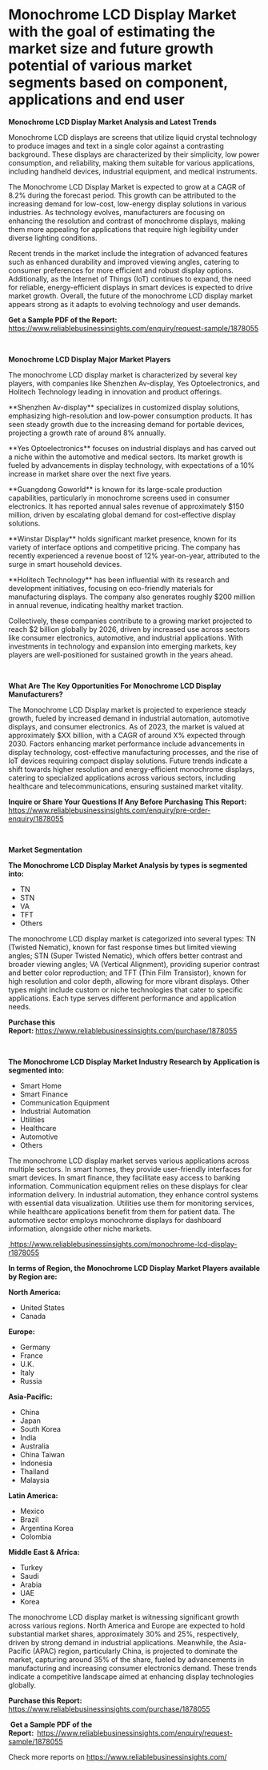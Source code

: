 <p><h1>Monochrome LCD Display Market with the goal of estimating the market size and future growth potential of various market segments based on component, applications and end user</h1></p><p><strong>Monochrome LCD Display Market Analysis and Latest Trends</strong></p>
<p><p>Monochrome LCD displays are screens that utilize liquid crystal technology to produce images and text in a single color against a contrasting background. These displays are characterized by their simplicity, low power consumption, and reliability, making them suitable for various applications, including handheld devices, industrial equipment, and medical instruments.</p><p>The Monochrome LCD Display Market is expected to grow at a CAGR of 8.2% during the forecast period. This growth can be attributed to the increasing demand for low-cost, low-energy display solutions in various industries. As technology evolves, manufacturers are focusing on enhancing the resolution and contrast of monochrome displays, making them more appealing for applications that require high legibility under diverse lighting conditions.</p><p>Recent trends in the market include the integration of advanced features such as enhanced durability and improved viewing angles, catering to consumer preferences for more efficient and robust display options. Additionally, as the Internet of Things (IoT) continues to expand, the need for reliable, energy-efficient displays in smart devices is expected to drive market growth. Overall, the future of the monochrome LCD display market appears strong as it adapts to evolving technology and user demands.</p></p>
<p><strong>Get a Sample PDF of the Report:&nbsp;</strong> <a href="https://www.reliablebusinessinsights.com/enquiry/request-sample/1878055?utm_campaign=39&utm_medium=2&utm_source=Github&utm_content=ia&utm_term=12022025&utm_id=monochrome-lcd-display">https://www.reliablebusinessinsights.com/enquiry/request-sample/1878055</a></p>
<p>&nbsp;</p>
<p><strong>Monochrome LCD Display Major Market Players</strong></p>
<p><p>The monochrome LCD display market is characterized by several key players, with companies like Shenzhen Av-display, Yes Optoelectronics, and Holitech Technology leading in innovation and product offerings. </p><p>**Shenzhen Av-display** specializes in customized display solutions, emphasizing high-resolution and low-power consumption products. It has seen steady growth due to the increasing demand for portable devices, projecting a growth rate of around 8% annually.</p><p>**Yes Optoelectronics** focuses on industrial displays and has carved out a niche within the automotive and medical sectors. Its market growth is fueled by advancements in display technology, with expectations of a 10% increase in market share over the next five years. </p><p>**Guangdong Goworld** is known for its large-scale production capabilities, particularly in monochrome screens used in consumer electronics. It has reported annual sales revenue of approximately $150 million, driven by escalating global demand for cost-effective display solutions.</p><p>**Winstar Display** holds significant market presence, known for its variety of interface options and competitive pricing. The company has recently experienced a revenue boost of 12% year-on-year, attributed to the surge in smart household devices.</p><p>**Holitech Technology** has been influential with its research and development initiatives, focusing on eco-friendly materials for manufacturing displays. The company also generates roughly $200 million in annual revenue, indicating healthy market traction.</p><p>Collectively, these companies contribute to a growing market projected to reach $2 billion globally by 2026, driven by increased use across sectors like consumer electronics, automotive, and industrial applications. With investments in technology and expansion into emerging markets, key players are well-positioned for sustained growth in the years ahead.</p></p>
<p>&nbsp;</p>
<p><strong>What Are The Key Opportunities For Monochrome LCD Display Manufacturers?</strong></p>
<p><p>The Monochrome LCD Display market is projected to experience steady growth, fueled by increased demand in industrial automation, automotive displays, and consumer electronics. As of 2023, the market is valued at approximately $XX billion, with a CAGR of around X% expected through 2030. Factors enhancing market performance include advancements in display technology, cost-effective manufacturing processes, and the rise of IoT devices requiring compact display solutions. Future trends indicate a shift towards higher resolution and energy-efficient monochrome displays, catering to specialized applications across various sectors, including healthcare and telecommunications, ensuring sustained market vitality.</p></p>
<p><strong>Inquire or Share Your Questions If Any Before Purchasing This Report:</strong> <a href="https://www.reliablebusinessinsights.com/enquiry/pre-order-enquiry/1878055?utm_campaign=39&utm_medium=2&utm_source=Github&utm_content=ia&utm_term=12022025&utm_id=monochrome-lcd-display">https://www.reliablebusinessinsights.com/enquiry/pre-order-enquiry/1878055</a></p>
<p>&nbsp;</p>
<p><strong>Market Segmentation</strong></p>
<p><strong>The Monochrome LCD Display Market Analysis by types is segmented into:</strong></p>
<p><ul><li>TN</li><li>STN</li><li>VA</li><li>TFT</li><li>Others</li></ul></p>
<p><p>The monochrome LCD display market is categorized into several types: TN (Twisted Nematic), known for fast response times but limited viewing angles; STN (Super Twisted Nematic), which offers better contrast and broader viewing angles; VA (Vertical Alignment), providing superior contrast and better color reproduction; and TFT (Thin Film Transistor), known for high resolution and color depth, allowing for more vibrant displays. Other types might include custom or niche technologies that cater to specific applications. Each type serves different performance and application needs.</p></p>
<p><strong>Purchase this Report:&nbsp;</strong><a href="https://www.reliablebusinessinsights.com/purchase/1878055?utm_campaign=39&utm_medium=2&utm_source=Github&utm_content=ia&utm_term=12022025&utm_id=monochrome-lcd-display">https://www.reliablebusinessinsights.com/purchase/1878055</a></p>
<p>&nbsp;</p>
<p><strong>The Monochrome LCD Display Market Industry Research by Application is segmented into:</strong></p>
<p><ul><li>Smart Home</li><li>Smart Finance</li><li>Communication Equipment</li><li>Industrial Automation</li><li>Utilities</li><li>Healthcare</li><li>Automotive</li><li>Others</li></ul></p>
<p><p>The monochrome LCD display market serves various applications across multiple sectors. In smart homes, they provide user-friendly interfaces for smart devices. In smart finance, they facilitate easy access to banking information. Communication equipment relies on these displays for clear information delivery. In industrial automation, they enhance control systems with essential data visualization. Utilities use them for monitoring services, while healthcare applications benefit from them for patient data. The automotive sector employs monochrome displays for dashboard information, alongside other niche markets.</p></p>
<p><a href="https://www.reliablebusinessinsights.com/monochrome-lcd-display-r1878055?utm_campaign=39&utm_medium=2&utm_source=Github&utm_content=ia&utm_term=12022025&utm_id=monochrome-lcd-display">&nbsp;https://www.reliablebusinessinsights.com/monochrome-lcd-display-r1878055</a></p>
<p><strong>In terms of Region, the Monochrome LCD Display Market Players available by Region are:</strong></p>
<p>
    <p> <strong> North America: </strong>
        <ul>
            <li>United States</li>
            <li>Canada</li>
        </ul>
        </p> 
    <p> <strong> Europe: </strong>
        <ul>
            <li>Germany</li>
            <li>France</li>
            <li>U.K.</li>
            <li>Italy</li>
            <li>Russia</li>
        </ul>
        </p> 
    <p> <strong> Asia-Pacific: </strong>
        <ul>
            <li>China</li>
            <li>Japan</li>
            <li>South Korea</li>
            <li>India</li>
            <li>Australia</li>
            <li>China Taiwan</li>
            <li>Indonesia</li>
            <li>Thailand</li>
            <li>Malaysia</li>
        </ul>
        </p> 
    <p> <strong> Latin America: </strong>
        <ul>
            <li>Mexico</li>
            <li>Brazil</li>
            <li>Argentina Korea</li>
            <li>Colombia</li>
        </ul>
        </p> 
    <p> <strong> Middle East & Africa: </strong>
        <ul>
            <li>Turkey</li>
            <li>Saudi</li>
            <li>Arabia</li>
            <li>UAE</li>
            <li>Korea</li>
        </ul>
    </p>
    </p>
<p><p>The monochrome LCD display market is witnessing significant growth across various regions. North America and Europe are expected to hold substantial market shares, approximately 30% and 25%, respectively, driven by strong demand in industrial applications. Meanwhile, the Asia-Pacific (APAC) region, particularly China, is projected to dominate the market, capturing around 35% of the share, fueled by advancements in manufacturing and increasing consumer electronics demand. These trends indicate a competitive landscape aimed at enhancing display technologies globally.</p></p>
<p><strong>Purchase this Report: </strong><a href="https://www.reliablebusinessinsights.com/purchase/1878055?utm_campaign=39&utm_medium=2&utm_source=Github&utm_content=ia&utm_term=12022025&utm_id=monochrome-lcd-display">https://www.reliablebusinessinsights.com/purchase/1878055</a></p>
<p>&nbsp;<strong>Get a Sample PDF of the Report:&nbsp;&nbsp;</strong><a href="https://www.reliablebusinessinsights.com/enquiry/request-sample/1878055?utm_campaign=39&utm_medium=2&utm_source=Github&utm_content=ia&utm_term=12022025&utm_id=monochrome-lcd-display">https://www.reliablebusinessinsights.com/enquiry/request-sample/1878055</a></p>
<p><strong></strong></p>
<p>Check more reports on <a href="https://www.reliablebusinessinsights.com/?utm_campaign=39&utm_medium=2&utm_source=Github&utm_content=ia&utm_term=12022025&utm_id=monochrome-lcd-display">https://www.reliablebusinessinsights.com/</a></p>